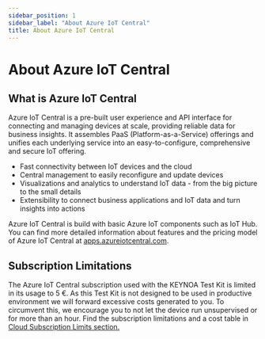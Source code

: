 ```yaml
---
sidebar_position: 1
sidebar_label: "About Azure IoT Central"
title: About Azure IoT Central
---
```


# About Azure IoT Central

## What is Azure IoT Central

Azure IoT Central is a pre-built user experience and API interface for connecting and managing devices at scale, providing reliable data for business insights. 
It assembles PaaS (Platform-as-a-Service) offerings and unifies each underlying service into an easy-to-configure, comprehensive and secure IoT offering.

- Fast connectivity between IoT devices and the cloud
- Central management to easily reconfigure and update devices
- Visualizations and analytics to understand IoT data - from the big picture to the small details
- Extensibility to connect business applications and IoT data and turn insights into actions

Azure IoT Central is build with basic Azure IoT components such as IoT Hub.
You can find more detailed information about features and the pricing model of Azure IoT Central at [apps.azureiotcentral.com](https://apps.azureiotcentral.com/home).

## Subscription Limitations

The Azure IoT Central subscription used with the KEYNOA Test Kit is limited in its usage to 5 €. As this Test Kit is not designed to be used in productive environment we will forward excessive costs generated to you.
To circumvent this, we encourage you to not let the device run unsupervised or for more than an hour.
Find the subscription limitations and a cost table in [Cloud Subscription Limits section.](/Eval%20Kit#subscription%20limits)